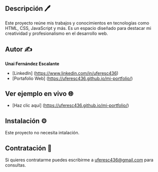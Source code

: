 ## Descripción 🖊️

Este proyecto reúne mis trabajos y conocimientos en tecnologías como HTML, CSS, JavaScript y más. Es un espacio diseñado para destacar mi creatividad y profesionalismo en el desarrollo web.

## Autor ✍️
**Unai Fernández Escalante**

* [LinkedIn] (https://www.linkedin.com/in/uferesc436)
* [Portafolio Web] (https://uferesc436.github.io/mi-portfolio/)

## Ver ejemplo en vivo 🌐
* [Haz clic aquí] (https://uferesc436.github.io/mi-portfolio/)

## Instalación ⚙️
Este proyecto no necesita intalación.

## Contratación 📩
Si quieres contratarme puedes escribirme a uferesc436@gmail.com para consultas.

